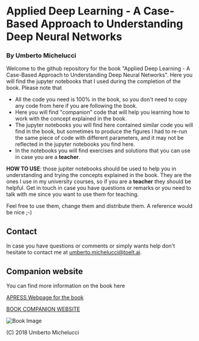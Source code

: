 # Applied Deep Learning - A Case-Based Approach to Understanding Deep Neural Networks

### By Umberto Michelucci

Welcome to the github repository for the book "Applied Deep Learning - A Case-Based Approach to Understanding Deep Neural Networks". Here you will find the jupyter notebooks that I used during the completion of the book. Please note that

- All the code you need is 100% in the book, so you don't need to copy any code from here if you are following the book.
- Here you will find "companion" code that will help you learning how to work with the concept explained in the book.
- The jupyter notebooks you will find here contained similar code you will find in the book, but sometimes to produce the figures I had to re-run the same piece of code with different parameters, and it may not be reflected in the jupyter notebooks you find here.
- In the notebooks you will find exercises and solutions that you can use in case you are a **teacher**.

**HOW TO USE**: those jupiter notebooks should be used to help you in understanding and trying the concepts explained in the book. They are the ones I use in my university courses, so if you are a __teacher__ they should be helpful. Get in touch in case you have questions or remarks or you need to talk with me since you want to use them for teaching.

Feel free to use them, change them and distribute them. A reference would be nice ;-)

## Contact

In case you have questions or comments or simply wants help don't hesitate to contact me at [umberto.michelucci@toelt.ai](umberto.michelucci@toelt.ai).

## Companion website

You can find more information on the book here

[APRESS Webpage for the book](https://www.apress.com/us/book/9781484237892)

[BOOK COMPANION WEBSITE](https://www.applieddeeplearningbook.com/)

![Book Image](https://github.com/michelucci/applieddeeplearningbook/blob/master/images/Michelucci_smallsize_300.jpg "Book Image")

(C) 2018 Umberto Michelucci
